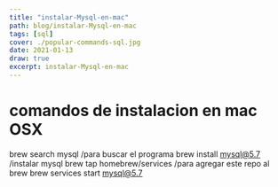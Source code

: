 ```yaml
---
title: "instalar-Mysql-en-mac"
path: blog/instalar-Mysql-en-mac
tags: [sql]
cover: ./popular-commands-sql.jpg
date: 2021-01-13
draw: true
excerpt: instalar-Mysql-en-mac
---
```


# comandos de instalacion en mac OSX

brew search mysql /para buscar el programa
brew install mysql@5.7 /instalar mysql
brew tap homebrew/services /para agregar este repo al brew
brew services start mysql@5.7
